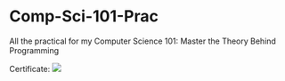 # Comp-Sci-101-Prac
All the practical for my Computer Science 101: Master the Theory Behind Programming

Certificate: ![]([https://www.udemy.com/certificate/UC-173f139b-51e0-4dd6-88ec-e81efff7d87f/](https://udemy-certificate.s3.amazonaws.com/image/UC-173f139b-51e0-4dd6-88ec-e81efff7d87f.jpg?v=1689082795000)https://udemy-certificate.s3.amazonaws.com/image/UC-173f139b-51e0-4dd6-88ec-e81efff7d87f.jpg?v=1689082795000)

